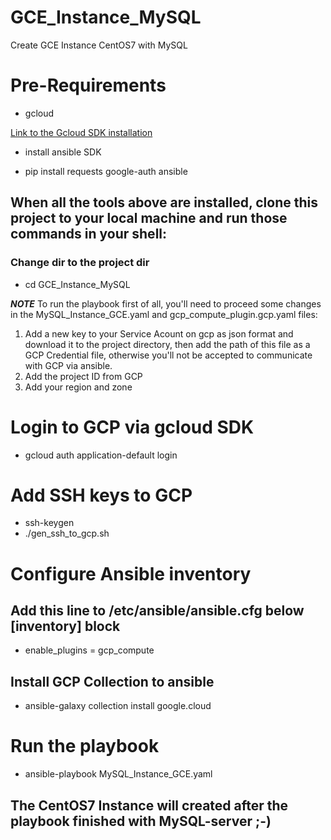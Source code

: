 # GCE_Instance_MySQL
Create GCE Instance CentOS7 with MySQL

# Pre-Requirements

* gcloud

[Link to the Gcloud SDK installation](https://cloud.google.com/sdk/docs/install)

* install ansible SDK

* pip install requests google-auth ansible

## When all the tools above are installed, clone this project to your local machine and run those commands in your shell:

### Change dir to the project dir
* cd GCE_Instance_MySQL

***NOTE***
To run the playbook first of all, you'll need to proceed some changes in the MySQL_Instance_GCE.yaml and gcp_compute_plugin.gcp.yaml files:
1. Add a new key to your Service Acount on gcp as json format and download it to the project directory, 
   then add the path of this file as a GCP Credential file, otherwise you'll not be accepted to communicate with GCP via ansible.
3. Add the project ID from GCP
4. Add your region and zone

# Login to GCP via gcloud SDK

* gcloud auth application-default login

# Add SSH keys to GCP

* ssh-keygen
* ./gen_ssh_to_gcp.sh

# Configure Ansible inventory

## Add this line to /etc/ansible/ansible.cfg below [inventory] block

* enable_plugins = gcp_compute

## Install GCP Collection to ansible

* ansible-galaxy collection install google.cloud

# Run the playbook

* ansible-playbook MySQL_Instance_GCE.yaml

## The CentOS7 Instance will created after the playbook finished with MySQL-server ;-)
